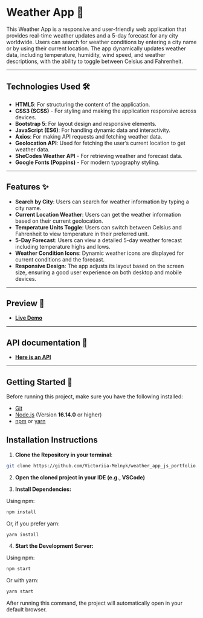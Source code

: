 # **Weather App 🔆**

This Weather App is a responsive and user-friendly web application that provides real-time weather updates and a 5-day forecast for any city worldwide. Users can search for weather conditions by entering a city name or by using their current location. The app dynamically updates weather data, including temperature, humidity, wind speed, and weather descriptions, with the ability to toggle between Celsius and Fahrenheit.

---

## **Technologies Used** 🛠️

- **HTML5**: For structuring the content of the application.
- **CSS3 (SCSS)** - For styling and making the application responsive across devices.
- **Bootstrap 5**: For layout design and responsive elements.
- **JavaScript (ES6)**: For handling dynamic data and interactivity.
- **Axios**: For making API requests and fetching weather data.
- **Geolocation API**: Used for fetching the user’s current location to get weather data.
- **SheCodes Weather API** - For retrieving weather and forecast data.
- **Google Fonts (Poppins)** - For modern typography styling.

---

## **Features** ✨

- **Search by City**: Users can search for weather information by typing a city name.
- **Current Location Weather**: Users can get the weather information based on their current geolocation.
- **Temperature Units Toggle**: Users can switch between Celsius and Fahrenheit to view temperature in their preferred unit.
- **5-Day Forecast**: Users can view a detailed 5-day weather forecast including temperature highs and lows.
- **Weather Condition Icons**: Dynamic weather icons are displayed for current conditions and the forecast.
- **Responsive Design**: The app adjusts its layout based on the screen size, ensuring a good user experience on both desktop and mobile devices.

---

## **Preview** 🎉

- **[Live Demo](https://victoriia-melnyk.github.io/weather_app_js_portfolio/)**

---

## **API documentation** 📐

- **[Here is an API](https://www.shecodes.io/learn/apis/weather)**

---

## **Getting Started** 🚀

Before running this project, make sure you have the following installed:

- [Git](https://git-scm.com/)
- [Node.js](https://nodejs.org/) (Version **16.14.0** or higher)
- [npm](https://www.npmjs.com/) or [yarn](https://yarnpkg.com/)

## **Installation Instructions**

1. **Clone the Repository in your terminal**:

```bash
git clone https://github.com/Victoriia-Melnyk/weather_app_js_portfolio.git
```

2. **Open the cloned project in your IDE (e.g., VSCode)**

3. **Install Dependencies:**

Using npm:

```bash
npm install
```

Or, if you prefer yarn:

```bash
yarn install
```

4. **Start the Development Server:**

Using npm:

```bash
npm start
```

Or with yarn:

```bash
yarn start
```

After running this command, the project will automatically open in your default browser.
